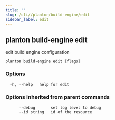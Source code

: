 ```yaml
---
title: ''
slug: /cli//planton/build-engine/edit
sidebar_label: edit
---
```

## planton build-engine edit

edit build engine configuration

```
planton build-engine edit [flags]
```

### Options

```
  -h, --help   help for edit
```

### Options inherited from parent commands

```
      --debug       set log level to debug
      --id string   id of the resource
```

